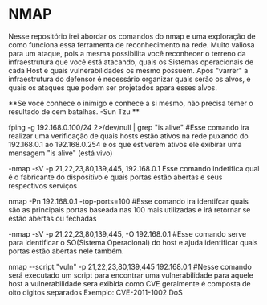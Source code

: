 # NMAP

Nesse repositório irei abordar os comandos do nmap e uma exploração de como funciona essa ferramenta de reconhecimento na rede.
Muito valiosa para um ataque, pois a mesma possibilita você reconhecer o terreno da infraestrutura que você está atacando, quais os Sistemas operacionais de cada Host e quais vulnerabilidades os mesmo possuem.
Após "varrer" a infraestrutura do defensor é necessário organizar quais serão os alvos, e quais os ataques que podem ser projetados apara esses alvos. 


**Se você conhece o inimigo e conhece a si mesmo, não precisa temer o resultado de cem batalhas. -Sun Tzu
**

fping -g 192.168.0.100/24 2>/dev/null | grep "is alive" 
#Esse comando ira realizar uma verificação de quais hosts estão ativos na rede 
puxando do 192.168.0.1 ao 192.168.0.254 e os que estiverem ativos ele exibirar uma mensagem "is alive" (está vivo)

-nmap -sV -p 21,22,23,80,139,445, 192.168.0.1 
 Esse comando indetifica qual é o fabricante do dispositivo e quais portas estão abertas e seus respectivos serviços 

nmap -Pn 192.168.0.1 -top-ports=100
#Esse comando ira identifcar quais são as principais portas baseada nas 100 mais utilizadas e irá retornar se estão abertas ou fechadas 

-nmap -sV -p 21,22,23,80,139,445, -O 192.168.0.1 
#Esse comando serve para identificar o SO(Sistema Operacional) do host e ajuda identificar quais portas estão abertas nele também. 

nmap --script "vuln" -p 21,22,23,80,139,445  192.168.0.1
#Nesse comando será executado um script para encontrar uma vulnerabilidade para aquele host a vulnerabilidade sera exibida como CVE geralmente é composta de oito digitos separados Exemplo: CVE-2011-1002 DoS 

